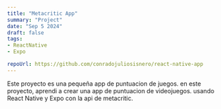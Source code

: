 ```yaml
---
title: "Metacritic App"    
summary: "Project"
date: "Sep 5 2024"
draft: false
tags:
- ReactNative
- Expo

repoUrl: https://github.com/conradojuliosisnero/react-native-app
---
```


Este proyecto es una pequeña app de puntuacion de juegos.
en este proyecto, aprendi a crear una app de puntuacion de videojuegos.
usando React Native y Expo con la api de metacritic. 